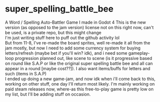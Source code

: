 # super_spelling_battle_bee
 A Word / Spelling Auto-Battler Game I made in Godot 4 
This is the new version (as opposed to the jam version) license not on this right now, can't be used, is a private repo, but this might change 
<br>
I'm just writing stuff here to puff out the github activity lol
<br>
But from 11-8, I've re-made the board sprites, well re-made it all from the jam mostly, but now I need to add some currency system for buying letters/refresh (maybe bet if you'll win? idk), and i need some gameplay-loop progression planned out, like scene to scene (is it progressive based on round like S.A.P or like the original super spelling battle bee and all can appear in a round [maybe cost??]). I also want items/buffs for letters and such (items in S.A.P)
<br>
I ended up doing a new game-jam, and now idk when i'll come back to this, working on other stuff, one day I'll return most likely. I'm mainly working on paid steam releases now, where-as this free-to-play game is pretty low on my list, but I'll be adding stuff on occasion.
